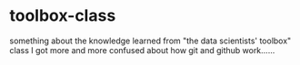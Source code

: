 toolbox-class
=============

something about the knowledge learned from "the data scientists' toolbox" class
I got more and more confused about how git and github work......
